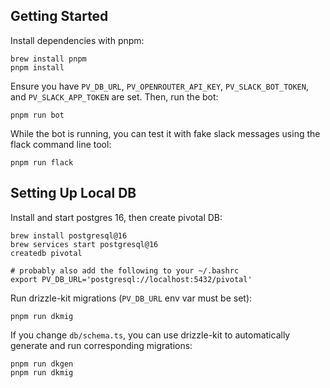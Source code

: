 ## Getting Started

Install dependencies with pnpm:
```
brew install pnpm
pnpm install
```

Ensure you have `PV_DB_URL`, `PV_OPENROUTER_API_KEY`, `PV_SLACK_BOT_TOKEN`, and `PV_SLACK_APP_TOKEN` are set. Then, run the bot:
```
pnpm run bot
```

While the bot is running, you can test it with fake slack messages using the flack command line tool:
```
pnpm run flack
```

## Setting Up Local DB

Install and start postgres 16, then create pivotal DB:
```
brew install postgresql@16
brew services start postgresql@16
createdb pivotal

# probably also add the following to your ~/.bashrc
export PV_DB_URL='postgresql://localhost:5432/pivotal'
```

Run drizzle-kit migrations (`PV_DB_URL` env var must be set):
```
pnpm run dkmig
```

If you change `db/schema.ts`, you can use drizzle-kit to automatically generate and run corresponding migrations:
```
pnpm run dkgen
pnpm run dkmig
```
